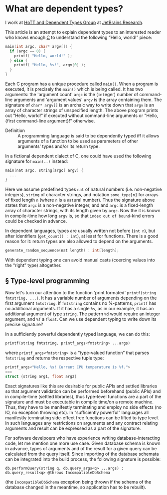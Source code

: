 What are dependent types?
=========================

I work at [HoTT and Dependent Types Group](https://research.jetbrains.org/groups/group-for-dependent-types-and-hott) at [JetBrains Research](https://research.jetbrains.org/).

This article is an attempt to explain dependent types to an interested reader who knows enough [C](https://en.wikipedia.org/wiki/C_(programming_language)) to understand the following “Hello, world!” piece:

```c
main(int argc, char* argv[]) {
  if (argc == 0) {
    printf( "Hello, world!" ); 
  } else {
    printf( "Hello, %s!", argv[0] );
  }
}
```

Each C program has a unique procedure called `main()`. When a program is executed, it is precisely the `main()` which is being called. It has two arguments: the 'argument count' `argc` is the (`int`eger) number of command-line arguments and 'argument values' `argv` is the array containing them. The signature of `char* argv[]` is an archaic way to write down that `argv` is an array of character strings of unspecified length. The above program prints out "Hello, world!" if executed without command-line arguments or "Hello, {first command-line argument}!" otherwise.

<dl><dt>Definition</dt>
  <dd>A programming language is said to be dependently typed iff it allows arguments of a function to be used as parameters of other arguments' types and/or its return type.</dd>
</dl>

In a fictional dependent dialect of C, one could have used the following signature for `main(..)` instead:
```c
main(nat argc, string[argc] argv) {
  ...
}
```

Here we assume predefined types `nat` of natural numbers (i.e. non-negative integers), `string` of character strings, and notation `some_type[n]` for arrays of fixed length `n` (where `n` is a `nat`ural number). Thus the signature above states that `argc` is a non-negative integer, and and `argc` is a fixed-length array of character strings, with its length given by `argc`. Now the it is known in compile-time how long `argv` is, so that `index out of bound`-kind errors could be checked in advance.

In dependent languages, types are usually written not before (`int n`), but after identifiers (`get_count() : int`), at least for functions. There is a good reason for it: return types are also allowed to depend on the arguments.

```c
generate_random_sequence(nat length) : int[length];
```

With dependent typing one can avoid manual casts (coercing values into the “right” type) altogether.

§ Type-level programming
------------------------

Now let's turn our attention to the function 'print formated' `printf(string fmtstring, ...)`. It has a variable number of arguments depending on the first argument `fmtstring`. If `fmtstring` contains no %-patterns, `printf` has no additional arguments. If it has a single `%s`, as in our example, it has an additional argument of type `string`. The pattern `%d` would require an integer argument, and `%f` a `float`. Can we use dependent typing to write down its precise signature?

In a sufficiently powerful dependently typed language, we can do this:
```c
printf(string fmtstring, printf_args<fmtstring> ...args)
```

where `printf_args<fmtstring>` is a “type-valued function” that parses `fmtstring` and returns the respective tuple type:
```c
printf_args<"Hello, %s! Current CPU temperature is %f.">
===
struct {string arg1, float arg2}
```

Exact signatures like this are desirable for public APIs and settled libraries so that argument validation can be performed beforehand (public APIs) and in compile-time (settled libraries), thus type-level functions are a part of the signature and must be executable in compile time/on a remote machine. Thus, they have to be manifestly terminating and employ no side effects (no IO, no exception throwing etc). In “sufficiently powerful” languages all manifestly terminating side-effect free functions can be lifted to type level. In such languages any restrictions on arguments and any contract relating arguments and result can be expressed as a part of the signature.

For software develpoers who have experience writing database-interacting code, let me mention one more use case. Given database schema is known in advance, types of arguments and of the result for a given query can be calculated from the query itself. Since importing of the database schemata can be integrated into the build process, the following signature is possible:
```
db.performQuery(string q, db.query_args<q> ...args) : db.query_result<q> @throws IncompatibleDbSchema
```
(the `IncompatibleDbSchema` exception being thrown if the schema of the database changed in the meantime, so application has to be rebuilt).
